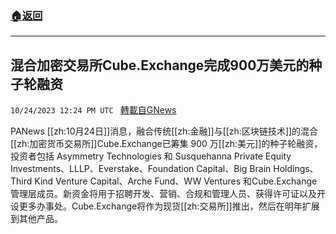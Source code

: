 ###  [:house:返回](README.md)
---


## 混合加密交易所Cube.Exchange完成900万美元的种子轮融资
`10/24/2023 12:24 PM UTC ` [轉載自GNews](https://gnews.org/articles/1874409)

PANews [[zh:10月24日]]消息，融合传统[[zh:金融]]与[[zh:区块链技术]]的混合[[zh:加密货币交易所]]Cube.Exchange已筹集 900 万[[zh:美元]]的种子轮融资，投资者包括 Asymmetry Technologies 和 Susquehanna Private Equity Investments、LLLP、Everstake、Foundation Capital、Big Brain Holdings、Third Kind Venture Capital、Arche Fund、WW Ventures 和Cube.Exchange管理层成员。新资金将用于招聘开发、营销、合规和管理人员、获得许可证以及开设更多办事处。Cube.Exchange将作为现货[[zh:交易所]]推出，然后在明年扩展到其他产品。
